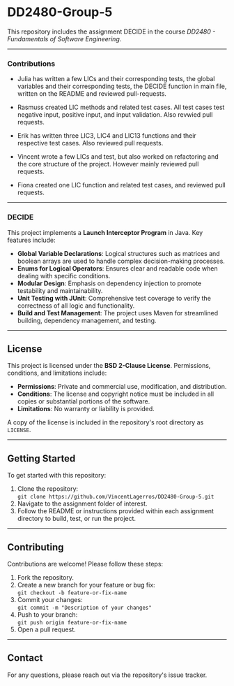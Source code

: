 # DD2480-Group-5   
This repository includes the assignment DECIDE in the course *DD2480 - Fundamentals of Software Engineering*. 

---

### Contributions

* Julia has written a few LICs and their corresponding tests, the global variables and their corresponding tests, the DECIDE function in main file, written on the README and reviewed pull-requests.

* Rasmuss created LIC methods and related test cases. All test cases test negative input, positive input, and input validation. Also revwied pull requests.

* Erik has written three LIC3, LIC4 and LIC13 functions and their respective test cases. Also reviewed pull requests.

* Vincent wrote a few LICs and test, but also worked on refactoring and the core structure of the project. However mainly reviewed pull requests.

* Fiona created one LIC function and related test cases, and reviewed pull requests.

---

### DECIDE
This project implements a **Launch Interceptor Program** in Java. Key features include:
- **Global Variable Declarations**: Logical structures such as matrices and boolean arrays are used to handle complex decision-making processes.
- **Enums for Logical Operators**: Ensures clear and readable code when dealing with specific conditions.
- **Modular Design**: Emphasis on dependency injection to promote testability and maintainability.
- **Unit Testing with JUnit**: Comprehensive test coverage to verify the correctness of all logic and functionality.
- **Build and Test Management**: The project uses Maven for streamlined building, dependency management, and testing.

---

## License
This project is licensed under the **BSD 2-Clause License**. Permissions, conditions, and limitations include:
- **Permissions**: Private and commercial use, modification, and distribution.
- **Conditions**: The license and copyright notice must be included in all copies or substantial portions of the software.
- **Limitations**: No warranty or liability is provided.

A copy of the license is included in the repository's root directory as `LICENSE`.

---

## Getting Started
To get started with this repository:
1. Clone the repository:  
   `git clone https://github.com/VincentLagerros/DD2480-Group-5.git`
2. Navigate to the assignment folder of interest.
3. Follow the README or instructions provided within each assignment directory to build, test, or run the project.

---

## Contributing
Contributions are welcome! Please follow these steps:
1. Fork the repository.
2. Create a new branch for your feature or bug fix:  
   `git checkout -b feature-or-fix-name`
3. Commit your changes:  
   `git commit -m "Description of your changes"`
4. Push to your branch:  
   `git push origin feature-or-fix-name`
5. Open a pull request.

---

## Contact
For any questions, please reach out via the repository's issue tracker.

